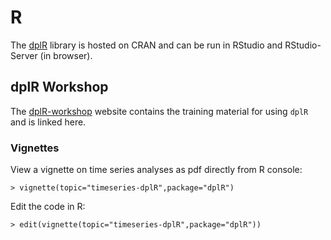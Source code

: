 # R

The [dplR](https://github.com/AndyBunn/dplR) library is hosted on CRAN and can be run in RStudio and RStudio-Server (in browser).

## dplR Workshop

The [dplR-workshop](https://opendendro.github.io/dplR-workshop/) website contains the training material for using `dplR` and is linked here.

### Vignettes

View a vignette on time series analyses as pdf directly from R console:

```{R}
> vignette(topic="timeseries-dplR",package="dplR")
```

Edit the code in R:

```{R}
> edit(vignette(topic="timeseries-dplR",package="dplR"))
```
